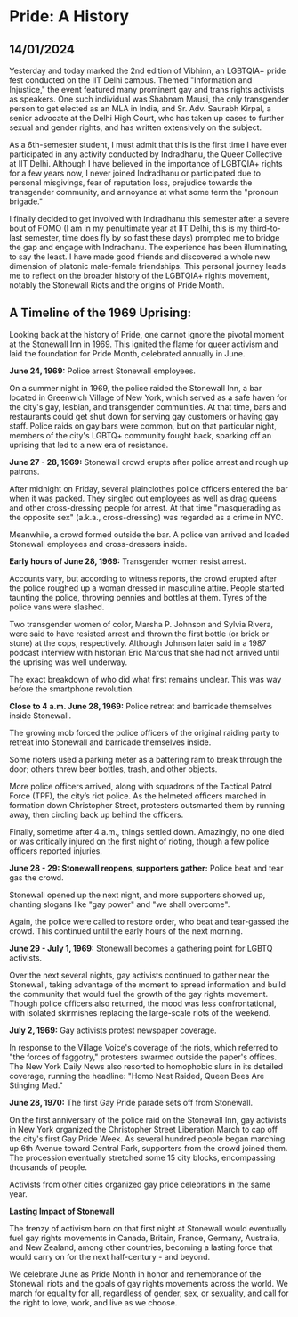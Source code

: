 # Pride: A History
## 14/01/2024

Yesterday and today marked the 2nd edition of Vibhinn, an LGBTQIA+ pride fest conducted on the IIT Delhi campus. Themed "Information and Injustice," the event featured many prominent gay and trans rights activists as speakers. One such individual was Shabnam Mausi, the only transgender person to get elected as an MLA in India, and Sr. Adv. Saurabh Kirpal, a senior advocate at the Delhi High Court, who has taken up cases to further sexual and gender rights, and has written extensively on the subject.

As a 6th-semester student, I must admit that this is the first time I have ever participated in any activity conducted by Indradhanu, the Queer Collective at IIT Delhi. Although I have believed in the importance of LGBTQIA+ rights for a few years now, I never joined Indradhanu or participated due to personal misgivings, fear of reputation loss, prejudice towards the transgender community, and annoyance at what some term the "pronoun brigade."

I finally decided to get involved with Indradhanu this semester after a severe bout of FOMO (I am in my penultimate year at IIT Delhi, this is my third-to-last semester, time does fly by so fast these days) prompted me to bridge the gap and engage with Indradhanu. The experience has been illuminating, to say the least. I have made good friends and discovered a whole new dimension of platonic male-female friendships. This personal journey leads me to reflect on the broader history of the LGBTQIA+ rights movement, notably the Stonewall Riots and the origins of Pride Month.

## A Timeline of the 1969 Uprising:

Looking back at the history of Pride, one cannot ignore the pivotal moment at the Stonewall Inn in 1969. This ignited the flame for queer activism and laid the foundation for Pride Month, celebrated annually in June.

**June 24, 1969:** Police arrest Stonewall employees.

On a summer night in 1969, the police raided the Stonewall Inn, a bar located in Greenwich Village of New York, which served as a safe haven for the city's gay, lesbian, and transgender communities. At that time, bars and restaurants could get shut down for serving gay customers or having gay staff. Police raids on gay bars were common, but on that particular night, members of the city's LGBTQ+ community fought back, sparking off an uprising that led to a new era of resistance.

**June 27 - 28, 1969:** Stonewall crowd erupts after police arrest and rough up patrons.

After midnight on Friday, several plainclothes police officers entered the bar when it was packed. They singled out employees as well as drag queens and other cross-dressing people for arrest. At that time "masquerading as the opposite sex" (a.k.a., cross-dressing) was regarded as a crime in NYC.

Meanwhile, a crowd formed outside the bar. A police van arrived and loaded Stonewall employees and cross-dressers inside.

**Early hours of June 28, 1969:** Transgender women resist arrest.

Accounts vary, but according to witness reports, the crowd erupted after the police roughed up a woman dressed in masculine attire. People started taunting the police, throwing pennies and bottles at them. Tyres of the police vans were slashed.

Two transgender women of color, Marsha P. Johnson and Sylvia Rivera, were said to have resisted arrest and thrown the first bottle (or brick or stone) at the cops, respectively. Although Johnson later said in a 1987 podcast interview with historian Eric Marcus that she had not arrived until the uprising was well underway.

The exact breakdown of who did what first remains unclear. This was way before the smartphone revolution.

**Close to 4 a.m. June 28, 1969:** Police retreat and barricade themselves inside Stonewall.

The growing mob forced the police officers of the original raiding party to retreat into Stonewall and barricade themselves inside.

Some rioters used a parking meter as a battering ram to break through the door; others threw beer bottles, trash, and other objects.

More police officers arrived, along with squadrons of the Tactical Patrol Force (TPF), the city’s riot police. As the helmeted officers marched in formation down Christopher Street, protesters outsmarted them by running away, then circling back up behind the officers.

Finally, sometime after 4 a.m., things settled down. Amazingly, no one died or was critically injured on the first night of rioting, though a few police officers reported injuries.

**June 28 - 29: Stonewall reopens, supporters gather:** Police beat and tear gas the crowd.

Stonewall opened up the next night, and more supporters showed up, chanting slogans like "gay power" and "we shall overcome".

Again, the police were called to restore order, who beat and tear-gassed the crowd. This continued until the early hours of the next morning.

**June 29 - July 1, 1969:** Stonewall becomes a gathering point for LGBTQ activists.

Over the next several nights, gay activists continued to gather near the Stonewall, taking advantage of the moment to spread information and build the community that would fuel the growth of the gay rights movement. Though police officers also returned, the mood was less confrontational, with isolated skirmishes replacing the large-scale riots of the weekend.

**July 2, 1969:** Gay activists protest newspaper coverage.

In response to the Village Voice's coverage of the riots, which referred to "the forces of faggotry," protesters swarmed outside the paper's offices. The New York Daily News also resorted to homophobic slurs in its detailed coverage, running the headline: "Homo Nest Raided, Queen Bees Are Stinging Mad."

**June 28, 1970:** The first Gay Pride parade sets off from Stonewall.

On the first anniversary of the police raid on the Stonewall Inn, gay activists in New York organized the Christopher Street Liberation March to cap off the city's first Gay Pride Week. As several hundred people began marching up 6th Avenue toward Central Park, supporters from the crowd joined them. The procession eventually stretched some 15 city blocks, encompassing thousands of people.

Activists from other cities organized gay pride celebrations in the same year.

**Lasting Impact of Stonewall**

The frenzy of activism born on that first night at Stonewall would eventually fuel gay rights movements in Canada, Britain, France, Germany, Australia, and New Zealand, among other countries, becoming a lasting force that would carry on for the next half-century - and beyond.

We celebrate June as Pride Month in honor and remembrance of the Stonewall riots and the goals of gay rights movements across the world. We march for equality for all, regardless of gender, sex, or sexuality, and call for the right to love, work, and live as we choose.
